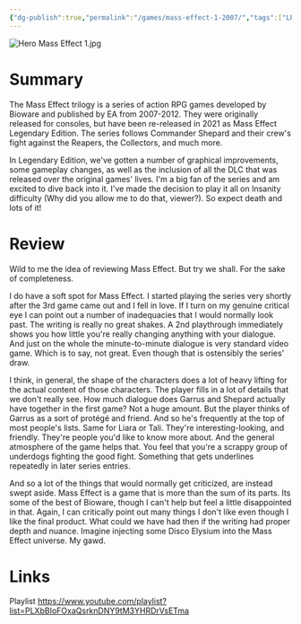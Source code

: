 ```yaml
---
{"dg-publish":true,"permalink":"/games/mass-effect-1-2007/","tags":["LP","games"],"created":"2023-12-08","updated":"2024-10-29"}
---
```



![Hero Mass Effect 1.jpg](/img/user/Attachments/Hero%20Mass%20Effect%201.jpg)

# Summary

The Mass Effect trilogy is a series of action RPG games developed by Bioware and published by EA from 2007-2012. They were originally released for consoles, but have been re-released in 2021 as Mass Effect Legendary Edition. The series follows Commander Shepard and their crew's fight against the Reapers, the Collectors, and much more.

In Legendary Edition, we've gotten a number of graphical improvements, some gameplay changes, as well as the inclusion of all the DLC that was released over the original games' lives. I'm a big fan of the series and am excited to dive back into it. I've made the decision to play it all on Insanity difficulty (Why did you allow me to do that, viewer?). So expect death and lots of it!

# Review

Wild to me the idea of reviewing Mass Effect. But try we shall. For the sake of completeness.

I do have a soft spot for Mass Effect. I started playing the series very shortly after the 3rd game came out and I fell in love. If I turn on my genuine critical eye I can point out a number of inadequacies that I would normally look past. The writing is really no great shakes. A 2nd playthrough immediately shows you how little you're really changing anything with your dialogue. And just on the whole the minute-to-minute dialogue is very standard video game. Which is to say, not great. Even though that is ostensibly the series' draw.

I think, in general, the shape of the characters does a lot of heavy lifting for the actual content of those characters. The player fills in a lot of details that we don't really see. How much dialogue does Garrus and Shepard actually have together in the first game? Not a huge amount. But the player thinks of Garrus as a sort of protégé and friend. And so he's frequently at the top of most people's lists. Same for Liara or Tali. They're interesting-looking, and friendly. They're people you'd like to know more about. And the general atmosphere of the game helps that. You feel that you're a scrappy group of underdogs fighting the good fight. Something that gets underlines repeatedly in later series entries.

And so a lot of the things that would normally get criticized, are instead swept aside. Mass Effect is a game that is more than the sum of its parts. Its some of the best of Bioware, though I can't help but feel a little disappointed in that. Again, I can critically point out many things I don't like even though I like the final product. What could we have had then if the writing had proper depth and nuance. Imagine injecting some Disco Elysium into the Mass Effect universe. My gawd.

# Links

Playlist https://www.youtube.com/playlist?list=PLXbBIoFOxaQsrknDNY9tM3YHRDrVsETma
